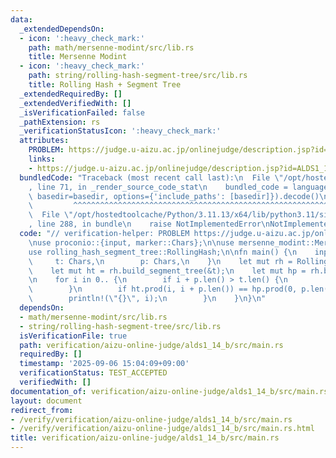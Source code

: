 ```yaml
---
data:
  _extendedDependsOn:
  - icon: ':heavy_check_mark:'
    path: math/mersenne-modint/src/lib.rs
    title: Mersenne Modint
  - icon: ':heavy_check_mark:'
    path: string/rolling-hash-segment-tree/src/lib.rs
    title: Rolling Hash + Segment Tree
  _extendedRequiredBy: []
  _extendedVerifiedWith: []
  _isVerificationFailed: false
  _pathExtension: rs
  _verificationStatusIcon: ':heavy_check_mark:'
  attributes:
    PROBLEM: https://judge.u-aizu.ac.jp/onlinejudge/description.jsp?id=ALDS1_14_B
    links:
    - https://judge.u-aizu.ac.jp/onlinejudge/description.jsp?id=ALDS1_14_B
  bundledCode: "Traceback (most recent call last):\n  File \"/opt/hostedtoolcache/Python/3.11.13/x64/lib/python3.11/site-packages/onlinejudge_verify/documentation/build.py\"\
    , line 71, in _render_source_code_stat\n    bundled_code = language.bundle(stat.path,\
    \ basedir=basedir, options={'include_paths': [basedir]}).decode()\n          \
    \         ^^^^^^^^^^^^^^^^^^^^^^^^^^^^^^^^^^^^^^^^^^^^^^^^^^^^^^^^^^^^^^^^^^^^^^^^^^^^^^^^^\n\
    \  File \"/opt/hostedtoolcache/Python/3.11.13/x64/lib/python3.11/site-packages/onlinejudge_verify/languages/rust.py\"\
    , line 288, in bundle\n    raise NotImplementedError\nNotImplementedError\n"
  code: "// verification-helper: PROBLEM https://judge.u-aizu.ac.jp/onlinejudge/description.jsp?id=ALDS1_14_B\n\
    \nuse proconio::{input, marker::Chars};\n\nuse mersenne_modint::MersenneModint;\n\
    use rolling_hash_segment_tree::RollingHash;\n\nfn main() {\n    input! {\n   \
    \     t: Chars,\n        p: Chars,\n    }\n    let mut rh = RollingHash::<MersenneModint>::new(MersenneModint::rand());\n\
    \    let mut ht = rh.build_segment_tree(&t);\n    let mut hp = rh.build_segment_tree(&p);\n\
    \n    for i in 0.. {\n        if i + p.len() > t.len() {\n            break;\n\
    \        }\n        if ht.prod(i, i + p.len()) == hp.prod(0, p.len()) {\n    \
    \        println!(\"{}\", i);\n        }\n    }\n}\n"
  dependsOn:
  - math/mersenne-modint/src/lib.rs
  - string/rolling-hash-segment-tree/src/lib.rs
  isVerificationFile: true
  path: verification/aizu-online-judge/alds1_14_b/src/main.rs
  requiredBy: []
  timestamp: '2025-09-06 15:04:09+09:00'
  verificationStatus: TEST_ACCEPTED
  verifiedWith: []
documentation_of: verification/aizu-online-judge/alds1_14_b/src/main.rs
layout: document
redirect_from:
- /verify/verification/aizu-online-judge/alds1_14_b/src/main.rs
- /verify/verification/aizu-online-judge/alds1_14_b/src/main.rs.html
title: verification/aizu-online-judge/alds1_14_b/src/main.rs
---
```

